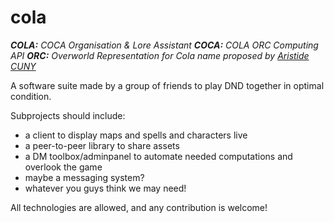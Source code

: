 # cola
***COLA:** COCA Organisation & Lore Assistant
**COCA:** COLA ORC Computing API
**ORC:** Overworld Representation for Cola 
name proposed by [Aristide CUNY](https://github.com/AristideEU)*


A software suite made by a group of friends to play DND together in optimal condition.

Subprojects should include:
- a client to display maps and spells and characters live
- a peer-to-peer library to share assets
- a DM toolbox/adminpanel to automate needed computations and overlook the game
- maybe a messaging system? 
- whatever you guys think we may need!

All technologies are allowed, and any contribution is welcome!

